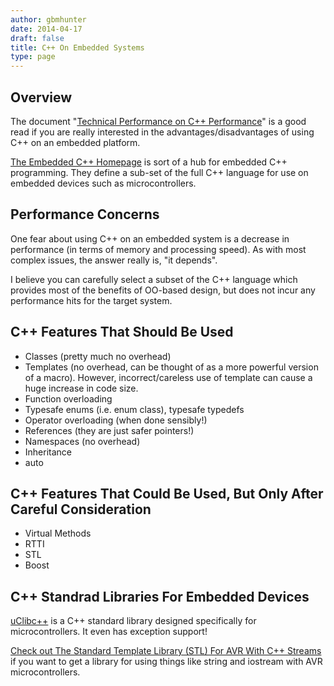 ```yaml
---
author: gbmhunter
date: 2014-04-17
draft: false
title: C++ On Embedded Systems
type: page
---
```


## Overview

The document "[Technical Performance on C++ Performance](http://www.open-std.org/jtc1/sc22/wg21/docs/TR18015.pdf)" is a good read if you are really interested in the advantages/disadvantages of using C++ on an embedded platform.

[The Embedded C++ Homepage](http://www.caravan.net/ec2plus/) is sort of a hub for embedded C++ programming. They define a sub-set of the full C++ language for use on embedded devices such as microcontrollers.

## Performance Concerns

One fear about using C++ on an embedded system is a decrease in performance (in terms of memory and processing speed). As with most complex issues, the answer really is, "it depends".

I believe you can carefully select a subset of the C++ language which provides most of the benefits of OO-based design, but does not incur any performance hits for the target system.

## C++ Features That Should Be Used

* Classes (pretty much no overhead)
* Templates (no overhead, can be thought of as a more powerful version of a macro). However, incorrect/careless use of template can cause a huge increase in code size.
* Function overloading
* Typesafe enums (i.e. enum class), typesafe typedefs
* Operator overloading (when done sensibly!)
* References (they are just safer pointers!)
* Namespaces (no overhead)
* Inheritance 
* auto

## C++ Features That Could Be Used, But Only After Careful Consideration

* Virtual Methods
* RTTI
* STL
* Boost

## C++ Standrad Libraries For Embedded Devices

[uClibc++](http://cxx.uclibc.org/index.html) is a C++ standard library designed specifically for microcontrollers. It even has exception support!

[Check out The Standard Template Library (STL) For AVR With C++ Streams](http://andybrown.me.uk/wk/2011/01/15/the-standard-template-library-stl-for-avr-with-c-streams/) if you want to get a library for using things like string and iostream with AVR microcontrollers.
